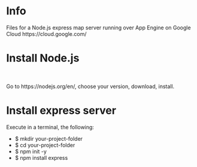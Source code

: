 <h1>Info</h1>
<p>Files for a Node.js express map server running over App Engine on Google Cloud https://cloud.google.com/</p>

<h1>Install Node.js</h1><br>
<p>Go to https://nodejs.org/en/, choose your version, download, install.</p>

<h1>Install express server</h1>
<p>Execute in a terminal, the following:</p>

<ul>
  <li>$ mkdir your-project-folder</li>
  <li>$ cd your-project-folder</li>
  <li>$ npm init -y</li>
  <li>$ npm install express</li>
</ul>

